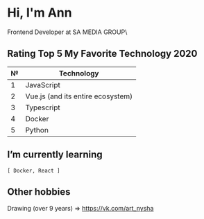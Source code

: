 # Hi, I'm Ann
Frontend Developer at SA MEDIA GROUP\

## Rating Top 5 My Favorite Technology 2020

№ | Technology
--|--------------
1 | JavaScript
2 | Vue.js (and its entire ecosystem)
3 | Typescript
4 | Docker
5 | Python

## I’m currently learning
`[ Docker, React ]`

## Other hobbies
Drawing (over 9 years) => https://vk.com/art_nysha
